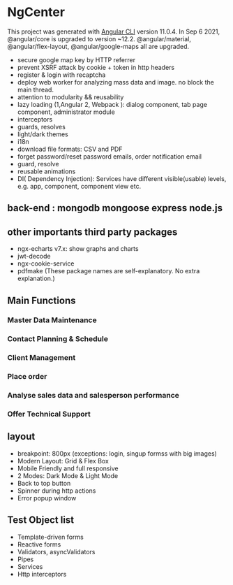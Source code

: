 # NgCenter

This project was generated with [Angular CLI](https://github.com/angular/angular-cli) version 11.0.4. In Sep 6 2021, @angular/core is upgraded to version ~12.2. @angular/material, @angular/flex-layout, @angular/google-maps all are upgraded.

- secure google map key by HTTP referrer
- prevent XSRF attack by cookie + token in http headers
- register & login with recaptcha
- deploy web worker for analyzing mass data and image. no block the main thread.
- attention to modularity && reusability
- lazy loading (1,Angular 2, Webpack ): dialog component, tab page component, administrator module
- interceptors
- guards, resolves
- light/dark themes
- i18n
- download file formats: CSV and PDF
- forget password/reset password emails, order notification email
- guard, resolve
- reusable animations
- DI( Dependency Injection): Services have different visible(usable) levels, e.g. app, component, component view etc.

## back-end : mongodb mongoose express node.js

## other importants third party packages

- ngx-echarts v7.x: show graphs and charts
- jwt-decode
- ngx-cookie-service
- pdfmake
  (These package names are self-explanatory. No extra explanation.)

## Main Functions

### Master Data Maintenance

### Contact Planning & Schedule

### Client Management

### Place order

### Analyse sales data and salesperson performance

### Offer Technical Support

## layout

- breakpoint: 800px (exceptions: login, singup formss with big images)
- Modern Layout: Grid & Flex Box
- Mobile Friendly and full responsive
- 2 Modes: Dark Mode & Light Mode
- Back to top button
- Spinner during http actions
- Error popup window

## Test Object list

- Template-driven forms
- Reactive forms
- Validators, asyncValidators
- Pipes
- Services
- Http interceptors
